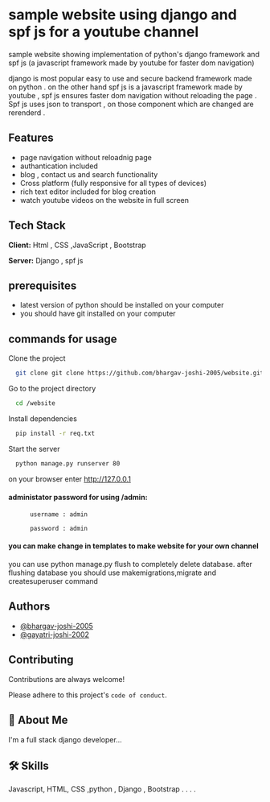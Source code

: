 # sample website using django and spf js for a youtube channel 
 
sample website showing implementation of python's django framework and spf js (a javascript framework made by youtube for faster dom navigation)
 
django is most popular easy to use and secure backend framework made on python . on the other hand spf js is a javascript framework made by youtube , spf js ensures faster dom navigation without reloading the page . Spf js uses json to transport , on those component which are changed are rerenderd .




## Features

- page navigation without reloadnig page
- authantication included
- blog , contact us and search functionality 
- Cross platform (fully responsive for all types of devices)
- rich text editor included for blog creation 
- watch youtube videos on the website in full screen 



## Tech Stack

**Client:** Html , CSS ,JavaScript , Bootstrap

**Server:** Django , spf js 


## prerequisites
 - latest version of python should be installed on your computer 
 - you should have git installed on your computer
## commands for usage

Clone the project

```bash
  git clone git clone https://github.com/bhargav-joshi-2005/website.git 
```

Go to the project directory

```bash
  cd /website
```

Install dependencies

```bash
  pip install -r req.txt
```

Start the server

```bash
  python manage.py runserver 80
```

on your browser enter 
        http://127.0.0.1


#### administator password for using /admin:
          username : admin 
   
          password : admin

#### you can make change in templates to make website for your own channel 
  you can use python manage.py flush to completely delete database.
  after flushing database you should use makemigrations,migrate and createsuperuser command


## Authors

- [@bhargav-joshi-2005](https://www.github.com/bhargav-joshi-2005)
- [@gayatri-joshi-2002](https://www.github.com/gayatri-joshi-2002)


## Contributing

Contributions are always welcome!

Please adhere to this project's `code of conduct`.


## 🚀 About Me
I'm a full stack django developer...


## 🛠 Skills
Javascript, HTML, CSS ,python , Django , Bootstrap . . . .

